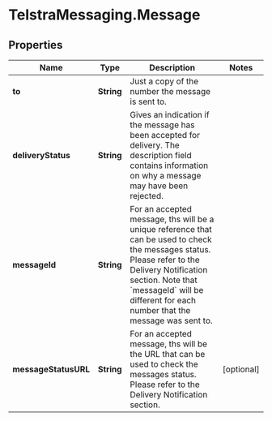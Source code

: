 # TelstraMessaging.Message

## Properties
Name | Type | Description | Notes
------------ | ------------- | ------------- | -------------
**to** | **String** | Just a copy of the number the message is sent to. | 
**deliveryStatus** | **String** | Gives an indication if the message has been accepted for delivery. The description field contains information on why a message may have been rejected. | 
**messageId** | **String** | For an accepted message, ths will be a unique reference that can be used to check the messages status. Please refer to the Delivery Notification section. Note that &#x60;messageId&#x60; will be different for each number that the message was sent to. | 
**messageStatusURL** | **String** | For an accepted message, ths will be the URL that can be used to check the messages status. Please refer to the Delivery Notification section. | [optional] 


